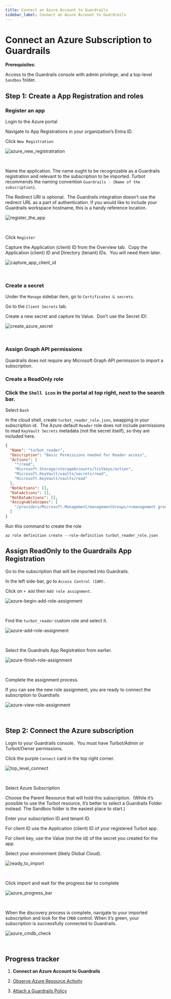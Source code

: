 ```yaml
---
title: Connect an Azure Account to Guardrails
sidebar_label: Connect an Azure Account to Guardrails
---
```



# Connect an Azure Subscription to Guardrails


**Prerequisites**:

Access to the Guardrails console with admin privilege, and a top-level `Sandbox` folder.

## Step 1: Create a App Registration and roles

### Register an app

Login to the Azure portal

Navigate to App Registrations in your organization’s Entra ID.

Click `New Registration`
<p><img alt="azure_new_registratration" src="/images/docs/guardrails/runbooks/getting-started-azure/connect-a-subscription/azure-new-registratration.png"/></p><br/>

Name the application. The name ought to be recognizable as a Guardrails registration and relevant to the subscription to be imported. Turbot recommends the naming convention `Guardrails - {Name of the subscription}`.

The Redirect URI is optional.  The Guardrails integration doesn’t use the redirect URL as a part of authentication. If you would like to include your Guardrails workspace hostname, this is a handy reference location.
<p><img alt="register_the_app" src="/images/docs/guardrails/runbooks/getting-started-azure/connect-a-subscription/register-the-app.png"/></p><br/>


Click `Register`


Capture the Application (client) ID from the Overview tab.  Copy the Application (client) ID and Directory (tenant) IDs.  You will need them later.
<p><img alt="capture_app_client_id" src="/images/docs/guardrails/runbooks/getting-started-azure/connect-a-subscription/capture-app-client-id.png"/></p><br/>




### Create a secret


Under the `Manage` sidebar item, go to `Certificates & secrets`.

Go to the `Client Secrets` tab.

Create a new secret and capture its Value.  Don’t use the Secret ID!.
<p><img alt="create_azure_secret" src="/images/docs/guardrails/runbooks/getting-started-azure/connect-a-subscription/create-azure-secret.png"/></p><br/>

### Assign Graph API permissions


Guardrails does not require any Microsoft Graph API permission to import a subscription.

### Create a ReadOnly role

### Click the `Shell icon` in the portal at top right, next to the search bar.

Select `Bash`

In the cloud shell, create `turbot_reader_role.json`, swapping in your subscription id.  The Azure default `Reader` role does not include permissions to read `KeyVault Secrets` metadata (not the secret itself), so they are included here.

```json
{
  "Name": "turbot_reader",
  "Description": "Basic Permissions needed for Reader access",
  "Actions": [
    "*/read",
    "Microsoft.Storage/storageAccounts/listkeys/action",
    "Microsoft.KeyVault/vaults/secrets/read",
    "Microsoft.KeyVault/vaults/read"
  ],
  "NotActions": [],
  "DataActions": [],
  "NotDataActions": [],
  "AssignableScopes": [
    "/providers/Microsoft.Management/managementGroups/<<management group id>>"
  ]
}
```

Run this command to create the role

```
az role definition create --role-definition turbot_reader_role.json
```

## Assign ReadOnly to the Guardrails App Registration

Go to the subscription that will be imported into Guardrails.

In the left side-bar, go to `Access Control (IAM)`.

Click on `+ Add` then `Add role assignment`.
<p><img alt="azure-begin-add-role-assignment" src="/images/docs/guardrails/runbooks/getting-started-azure/connect-a-subscription/azure-begin-add-role-assignment.png"/></p><br/>

Find the `turbot_reader` custom role and select it.
<p><img alt="azure-add-role-assignment" src="/images/docs/guardrails/runbooks/getting-started-azure/connect-a-subscription/azure-add-role-assignment.png"/></p><br/>

Select the Guardrails App Registration from earlier.
<p><img alt="azure-finish-role-assignment" src="/images/docs/guardrails/runbooks/getting-started-azure/connect-a-subscription/azure-finish-role-assignment.png"/></p><br/>

Complete the assignment process.

If you can see the new role assignment, you are ready to connect the subscription to Guardrails
<p><img alt="azure-view-role-assignment" src="/images/docs/guardrails/runbooks/getting-started-azure/connect-a-subscription/azure-view-role-assignment.png"/></p><br/>

## Step 2: Connect the Azure subscription

Login to your Guardrails console.  You must have Turbot/Admin or Turbot/Owner permissions.

Click the purple `Connect` card in the top right corner.
<p><img alt="top_level_connect" src="/images/docs/guardrails/runbooks/getting-started-azure/connect-a-subscription/top-level-connect.png"/></p><br/>

Select Azure Subscription

Choose the Parent Resource that will hold this subscription.  (While it’s possible to use the Turbot resource, it’s better to select a Guardrails Folder instead. The Sandbox folder is the easiest place to start.)

Enter your subscription ID and tenant ID.

For client ID use the Application (client) ID of your registered Turbot app.

For client key, use the Value (not the id) of the secret you created for the app.

Select your environment (likely Global Cloud).
<p><img alt="ready_to_import" src="/images/docs/guardrails/runbooks/getting-started-azure/connect-a-subscription/ready-to-import.png"/></p><br/>

Click import and wait for the progress bar to complete
<p><img alt="azure_progress_bar" src="/images/docs/guardrails/runbooks/getting-started-azure/connect-a-subscription/azure-progress-bar.png"/></p><br/>

When the discovery process is complete, navigate to your imported subscription and look for the `CMDB` control. When it’s green, your subscription is successfully connected to Guardrails.
<p><img alt="azure_cmdb_check" src="/images/docs/guardrails/runbooks/getting-started-azure/connect-a-subscription/azure-cmdb-check.png"/></p><br/>



## Progress tracker

1. **Connect an Azure Account to Guardrails**

2. [Observe Azure Resource Activity](/guardrails/docs/runbooks/getting-started-azure/observe-azure-activity/)

3. [Attach a Guardrails Policy](/guardrails/docs/runbooks/getting-started-azure/attach-a-policy/)
